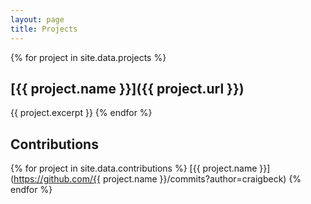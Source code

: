 ```yaml
---
layout: page
title: Projects
---
```

{% for project in site.data.projects %}
## [{{ project.name }}]({{ project.url }})

{{ project.excerpt }}
{% endfor %}

## Contributions
{% for project in site.data.contributions %}
[{{ project.name }}](https://github.com/{{ project.name }}/commits?author=craigbeck)
{% endfor %}

